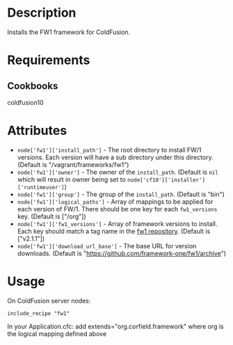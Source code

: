 Description
===========

Installs the FW1 framework for ColdFusion.

Requirements
============

Cookbooks
---------

coldfusion10

Attributes
==========

* `node['fw1']['install_path']` - The root directory to install FW/1 versions. Each version will have a sub directory under this directory. (Default is "/vagrant/frameworks/fw1")
* `node['fw1']['owner']` - The owner of the `install_path`. (Default is `nil` which will result in owner being set to `node['cf10']['installer']['runtimeuser']`)
* `node['fw1']['group']` - The group of the `install_path`. (Default is "bin")
* `node['fw1']['logical_paths']` - Array of mappings to be applied for each version of FW/1. There should be one key for each `fw1_versions` key.  (Default is ["/org"])
* `node['fw1']['fw1_versions']` - Array of framework versions to install. Each key should match a tag name in the [fw1 repository]( https://github.com/framework-one/fw1). (Default is ["v2.1.1"])
* `node['fw1']['download_url_base']` - The base URL for version downloads. (Default is "https://github.com/framework-one/fw1/archive")


Usage
=====

On ColdFusion server nodes:

    include_recipe "fw1"

In your Application.cfc:
	add extends="org.corfield.framework" where org is the logical mapping defined above


